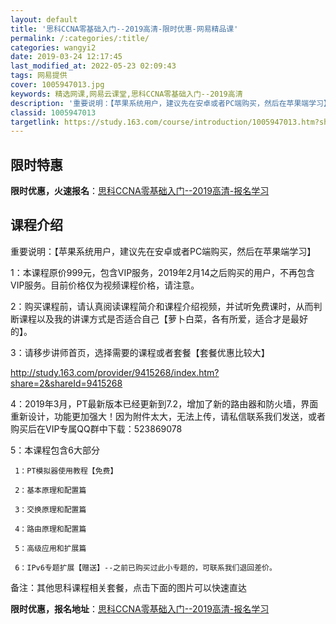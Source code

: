 ```yaml
---
layout: default
title: '思科CCNA零基础入门--2019高清-限时优惠-网易精品课'
permalink: /:categories/:title/
categories: wangyi2
date: 2019-03-24 12:17:45
last_modified_at: 2022-05-23 02:09:43
tags: 网易提供
cover: 1005947013.jpg
keywords: 精选网课,网易云课堂,思科CCNA零基础入门--2019高清
description: '重要说明：【苹果系统用户，建议先在安卓或者PC端购买，然后在苹果端学习】1：本课程原价999元，包含VIP服务，2019'
classid: 1005947013
targetlink: https://study.163.com/course/introduction/1005947013.htm?share=1&shareId=1025206652&utm_campaign=share&utm_medium=iphoneShare&utm_source=&utm_u=1025206652
---
```


## 限时特惠

**限时优惠，火速报名**：[思科CCNA零基础入门--2019高清-报名学习](https://study.163.com/course/introduction/1005947013.htm?share=1&shareId=1025206652&utm_campaign=share&utm_medium=iphoneShare&utm_source=&utm_u=1025206652)

## 课程介绍

重要说明：【苹果系统用户，建议先在安卓或者PC端购买，然后在苹果端学习】



1：本课程原价999元，包含VIP服务，2019年2月14之后购买的用户，不再包含VIP服务。目前价格仅为视频课程价格，请注意。



2：购买课程前，请认真阅读课程简介和课程介绍视频，并试听免费课时，从而判断课程以及我的讲课方式是否适合自己【萝卜白菜，各有所爱，适合才是最好的】。



3：请移步讲师首页，选择需要的课程或者套餐【套餐优惠比较大】

http://study.163.com/provider/9415268/index.htm?share=2&shareId=9415268



4：2019年3月，PT最新版本已经更新到7.2，增加了新的路由器和防火墙，界面重新设计，功能更加强大！因为附件太大，无法上传，请私信联系我们发送，或者购买后在VIP专属QQ群中下载：523869078



5：本课程包含6大部分

     1：PT模拟器使用教程【免费】

     2：基本原理和配置篇

     3：交换原理和配置篇

     4：路由原理和配置篇

     5：高级应用和扩展篇

     6：IPv6专题扩展【赠送】--之前已购买过此小专题的，可联系我们退回差价。



备注：其他思科课程相关套餐，点击下面的图片可以快速直达

**限时优惠，报名地址**：[思科CCNA零基础入门--2019高清-报名学习](https://study.163.com/course/introduction/1005947013.htm?share=1&shareId=1025206652&utm_campaign=share&utm_medium=iphoneShare&utm_source=&utm_u=1025206652)

